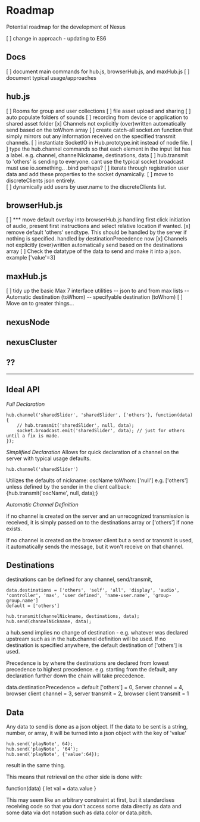 
# Roadmap 
Potential roadmap for the development of Nexus

[ ] change in approach - updating to ES6

## Docs

[ ] document main commands for hub.js, browserHub.js, and maxHub.js
[ ] document typical usage/approaches


## hub.js

[ ] Rooms for group and user collections
[ ] file asset upload and sharing
[ ] auto populate folders of sounds
[ ] recording from device or application to shared asset folder
[x] Channels not explicitly (over)written automatically send based on the toWhom array
[ ] create catch-all socket.on function that simply mirrors out any information received on the specified transmit channels.
[ ] instantiate SocketIO in Hub.prototype.init instead of node file. 
[ ] type the hub.channel commands so that each element in the input list has a label. e.g. channel, channelNickname, destinations, data
[ ] hub.transmit to 'others' is sending to everyone.  cant use the typical socket.broadcast must use io.something.. .bind perhaps?
[ ] iterate through registration user data and add these properties to the socket dynamically.
[ ] move to discreteClients json entirely.  
[ ] dynamically add users by user.name to the discreteClients list.

## browserHub.js
[ ] *** move default overlay into browserHub.js handling first click initiation of audio, present first instructions and select relative location if wanted.
[x] remove default 'others' sendtype. This should be handled by the server if nothing is specified. handled by destinationPrecedence now
[x] Channels not explicitly (over)written automatically send based on the destinations array
[ ] Check the datatype of the data to send and make it into a json. example ['value'=3]

## maxHub.js

[ ] tidy up the basic Max 7 interface utilities
-- json to and from max lists
-- Automatic destination (toWhom)
-- specifyable destination (toWhom)
[ ] Move on to greater things...

## nexusNode

## nexusCluster

## ??

---

## Ideal API

_Full Declaration_

	hub.channel('sharedSlider', 'sharedSlider', ['others'}, function(data) {
	    // hub.transmit('sharedSlider', null, data);
	    socket.broadcast.emit('sharedSlider', data); // just for others until a fix is made.
	});

_Simplified Declaration_
Allows for quick declaration of a channel on the server with typical usage defaults.

	hub.channel('sharedSlider')

Utilizes the defaults of
nickname: oscName
toWhom: ['null'] e.g. ['others'] unless defined by the sender in the client
callback: {hub.transmit('oscName', null, data);}

_Automatic Channel Definition_

if no channel is created on the server and an unrecognized transmission is received, it is simply passed on to the destinations array or ['others'] if none exists.

If no channel is created on the browser client but a send or transmit is used, it automatically sends the message, but it won't receive on that channel.


## Destinations

destinations can be defined for any channel, send/transmit, 

	data.destinations = ['others', 'self', 'all', 'display', 'audio', 'controller', 'max', 'user defined', 'name-user.name', 'group-group.name']
	default = ['others']

	hub.transmit(channelNickname, destinations, data);
	hub.send(channelNickname, data);

a hub.send implies no change of destination - e.g. whatever was declared upstream such as in the hub.channel definition will be used.  If no destination is specified anywhere, the default destination of ['others'] is used.

Precedence is by where the destinations are declared from lowest precedence to highest precedence. e.g. starting from the default, any declaration further down the chain will take precedence. 

data.destinationPrecedence = default ['others'] = 0, Server channel = 4, browser client channel = 3, server transmit = 2, browser client transmit = 1

## Data

Any data to send is done as a json object. If the data to be sent is a string, number, or array, it will be turned into a json object with the key of 'value' 

	hub.send('playNote', 64);
	hub.send('playNote', '64');
	hub.send('playNote', {'value':64});

result in the same thing.

This means that retrieval on the other side is done with:

function(data) {
	let val = data.value
}

This may seem like an arbitrary constraint at first, but it standardises receiving code so that you don't access some data directly as data and some data via dot notation such as data.color or data.pitch.  


